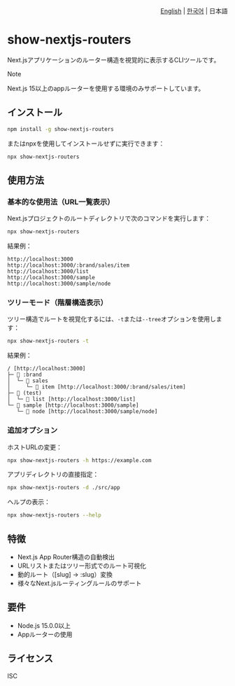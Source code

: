<p align="right"><a href="./README.md">English</a> | <a href="./README.ko.md">한국어</a> | 日本語</p>

# show-nextjs-routers

Next.jsアプリケーションのルーター構造を視覚的に表示するCLIツールです。

> [!Note]
> Next.js 15以上のappルーターを使用する環境のみサポートしています。

## インストール

```bash
npm install -g show-nextjs-routers
```

またはnpxを使用してインストールせずに実行できます：

```bash
npx show-nextjs-routers
```

## 使用方法

### 基本的な使用法（URL一覧表示）

Next.jsプロジェクトのルートディレクトリで次のコマンドを実行します：

```bash
npx show-nextjs-routers
```

結果例：
```
http://localhost:3000
http://localhost:3000/:brand/sales/item
http://localhost:3000/list
http://localhost:3000/sample
http://localhost:3000/sample/node
```

### ツリーモード（階層構造表示）

ツリー構造でルートを視覚化するには、`-t`または`--tree`オプションを使用します：

```bash
npx show-nextjs-routers -t
```

結果例：
```
/ [http://localhost:3000]
├─ 📁 :brand
│  └─ 📁 sales
│     └─ 📁 item [http://localhost:3000/:brand/sales/item]
├─ 📁 (test)
│  └─ 📁 list [http://localhost:3000/list]
└─ 📁 sample [http://localhost:3000/sample]
   └─ 📁 node [http://localhost:3000/sample/node]
```

### 追加オプション

ホストURLの変更：
```bash
npx show-nextjs-routers -h https://example.com
```

アプリディレクトリの直接指定：
```bash
npx show-nextjs-routers -d ./src/app
```

ヘルプの表示：
```bash
npx show-nextjs-routers --help
```

## 特徴

- Next.js App Router構造の自動検出
- URLリストまたはツリー形式でのルート可視化
- 動的ルート（[slug] → :slug）変換
- 様々なNext.jsルーティングルールのサポート

## 要件

- Node.js 15.0.0以上
- Appルーターの使用

## ライセンス

ISC